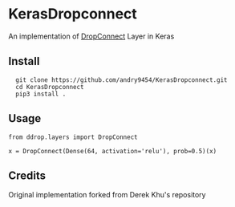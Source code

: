 # KerasDropconnect
An implementation of <a href="http://proceedings.mlr.press/v28/wan13.html" target=”_blank”>DropConnect</a> Layer in Keras

## Install
```
  git clone https://github.com/andry9454/KerasDropconnect.git
  cd KerasDropconnect
  pip3 install .
```

## Usage
```
from ddrop.layers import DropConnect

x = DropConnect(Dense(64, activation='relu'), prob=0.5)(x)
```
## Credits
Original implementation forked from Derek Khu's repository
